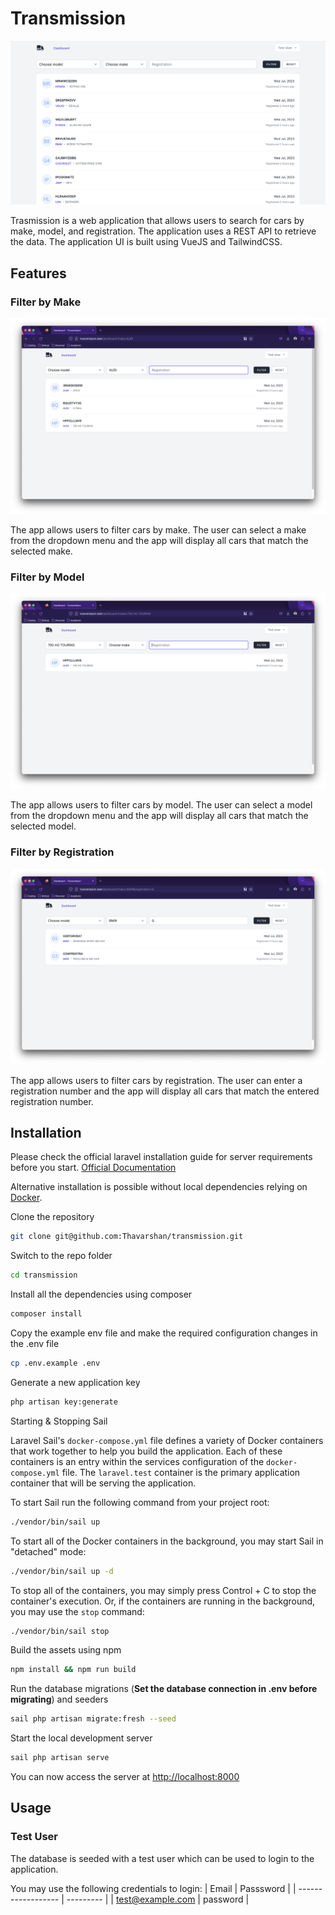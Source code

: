 # Transmission

![transmission](public/images/screenshot.png)

Trasmission is a web application that allows users to search for cars by make, model, and registration. The application uses a REST API to retrieve the data. The application UI is built using VueJS and TailwindCSS.

## Features

### Filter by Make

![filter-make](public/images/filter-make.png)

The app allows users to filter cars by make. The user can select a make from the dropdown menu and the app will display all cars that match the selected make.

### Filter by Model

![filter-model](public/images/filter-model.png)

The app allows users to filter cars by model. The user can select a model from the dropdown menu and the app will display all cars that match the selected model.

### Filter by Registration

![filter-make-reg](public/images/filter-make-reg.png)

The app allows users to filter cars by registration. The user can enter a registration number and the app will display all cars that match the entered registration number.

## Installation

Please check the official laravel installation guide for server requirements before you start. [Official Documentation](https://laravel.com/docs/10.x/installation#installation)

Alternative installation is possible without local dependencies relying on [Docker](#docker).

Clone the repository

```bash
git clone git@github.com:Thavarshan/transmission.git
```

Switch to the repo folder

```bash
cd transmission
```

Install all the dependencies using composer

```bash
composer install
```

Copy the example env file and make the required configuration changes in the .env file

```bash
cp .env.example .env
```

Generate a new application key

```bash
php artisan key:generate
```

Starting & Stopping Sail

Laravel Sail's `docker-compose.yml` file defines a variety of Docker containers that work together to help you build the application. Each of these containers is an entry within the services configuration of the `docker-compose.yml` file. The `laravel.test` container is the primary application container that will be serving the application.

To start Sail run the following command from your project root:

```bash
./vendor/bin/sail up
```

To start all of the Docker containers in the background, you may start Sail in "detached" mode:

```bash
./vendor/bin/sail up -d
```

To stop all of the containers, you may simply press Control + C to stop the container's execution. Or, if the containers are running in the background, you may use the `stop` command:

```bash
./vendor/bin/sail stop
```

Build the assets using npm

```bash
npm install && npm run build
```

Run the database migrations (**Set the database connection in .env before migrating**) and seeders

```bash
sail php artisan migrate:fresh --seed
```

Start the local development server

```bash
sail php artisan serve
```

You can now access the server at <http://localhost:8000>

## Usage

### Test User

The database is seeded with a test user which can be used to login to the application.

You may use the following credentials to login:
| Email              | Passsword |
| ------------------ | --------- |
| <test@example.com> | password  |
